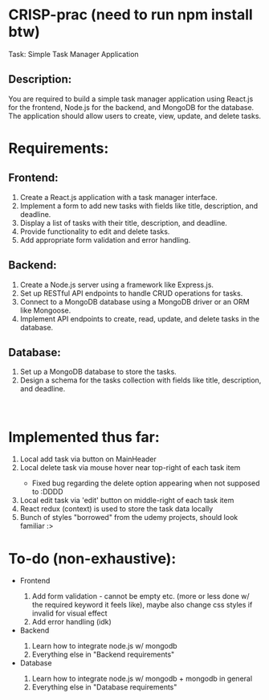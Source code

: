# CRISP-prac (need to run npm install btw)
Task: Simple Task Manager Application

## Description:
You are required to build a simple task manager application using React.js for the frontend, Node.js for the backend, and MongoDB for the database. The application should allow users to create, view, update, and delete tasks.

# Requirements:
## Frontend:
<ol>
  <li>Create a React.js application with a task manager interface.</li>
  <li>Implement a form to add new tasks with fields like title, description, and deadline.</li>
  <li>Display a list of tasks with their title, description, and deadline.</li>
  <li>Provide functionality to edit and delete tasks.</li>
  <li>Add appropriate form validation and error handling.</li>
</ol>

## Backend:
<ol>
  <li>Create a Node.js server using a framework like Express.js.</li>
  <li>Set up RESTful API endpoints to handle CRUD operations for tasks.</li>
  <li>Connect to a MongoDB database using a MongoDB driver or an ORM like Mongoose.</li>
  <li>Implement API endpoints to create, read, update, and delete tasks in the database.</li>
</ol>

## Database:
<ol>
  <li>Set up a MongoDB database to store the tasks.</li>
  <li>Design a schema for the tasks collection with fields like title, description, and deadline.</li>
</ol>
<br>

# Implemented thus far:
<ol>
  <li>Local add task via button on MainHeader</li>
  <li>Local delete task via mouse hover near top-right of each task item</li>
  <ul>
    <li>Fixed bug regarding the delete option appearing when not supposed to :DDDD</li>
  </ul>
  <li>Local edit task via 'edit' button on middle-right of each task item</li>
  <li>React redux (context) is used to store the task data locally</li>
  <li>Bunch of styles "borrowed" from the udemy projects, should look familiar :></li>
</ol>

# To-do (non-exhaustive):
<ul>
  <li>Frontend</li>
  <ol>
    <li>Add form validation - cannot be empty etc. (more or less done w/ the required keyword it feels like), maybe also change css styles if invalid for visual effect</li>
    <li>Add error handling (idk)</li>
  </ol>
  <li>Backend</li>
  <ol>
    <li>Learn how to integrate node.js w/ mongodb</li>
    <li>Everything else in "Backend requirements"</li>
  </ol>
  <li>Database</li>
  <ol>
    <li>Learn how to integrate node.js w/ mongodb + mongodb in general</li>
    <li>Everything else in "Database requirements"</li>
  </ol>
</ul>
